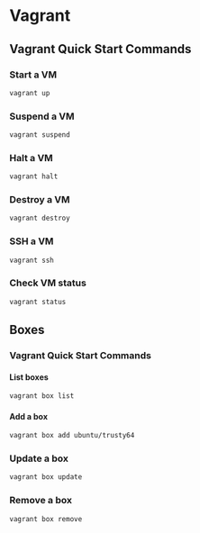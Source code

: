 # Vagrant

##  Vagrant Quick Start Commands

### Start a VM

```bash
vagrant up
```

### Suspend a VM

```bash
vagrant suspend
```

### Halt a VM

```bash
vagrant halt
```

### Destroy a VM

```bash
vagrant destroy
```

### SSH a VM

```bash
vagrant ssh
```

### Check VM status 

```bash
vagrant status
```

## Boxes

###  Vagrant Quick Start Commands

#### List boxes

```bash
vagrant box list
```

#### Add a box

```bash
vagrant box add ubuntu/trusty64
```

### Update a box

```bash
vagrant box update
```

### Remove a box

```bash
vagrant box remove 
```

